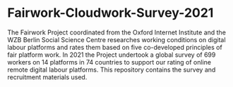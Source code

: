 # Fairwork-Cloudwork-Survey-2021
The Fairwork Project coordinated from the Oxford Internet Institute and the WZB Berlin Social Science Centre researches working conditions on digital labour platforms and rates them based on five co-developed principles of fair platform work. In 2021 the Project undertook a global survey of 699 workers on 14 platforms in 74 countries to support our rating of online remote digital labour platforms. This repository contains the survey and recruitment materials used. 
